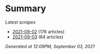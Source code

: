 # Summary
*Latest scrapes*
* [2021-09-02](https://github.com/nuuuwan/news_lk/blob/data/news_lk.2021-09-02.json) (176 articles)
* [2021-09-03](https://github.com/nuuuwan/news_lk/blob/data/news_lk.2021-09-03.json) (84 articles)

*Generated at 12:09PM, September 03, 2021*